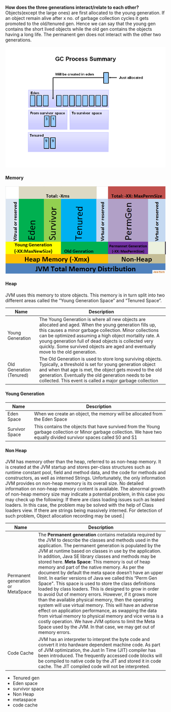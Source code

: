 **How does the three generations interact/relate to each other?** Objects(except the large ones) are first allocated to the young generation. If an object remain alive after x no. of garbage collection cycles it gets promoted to the old/tenured gen. Hence we can say that the young gen contains the short lived objects while the old gen contains the objects having a long life. The permanent gen does not interact with the other two generations.

![a](./jvm.files/bN2Tu.png)

#### Memory

![a](./jvm.files/eP0SJ.png)

#### Heap

JVM uses this memory to store objects. This memory is in turn split into two different areas called the “Young Generation Space” and “Tenured Space“.

|Name|Description|
|---|---|
|Young Generation|The Young Generation is where all new objects are allocated and aged. When the young generation fills up, this causes a minor garbage collection. Minor collections can be optimized assuming a high object mortality rate. A young generation full of dead objects is collected very quickly. Some survived objects are aged and eventually move to the old generation.|
|Old Generation (Tenured)|The Old Generation is used to store long surviving objects. Typically, a threshold is set for young generation object and when that age is met, the object gets moved to the old generation. Eventually the old generation needs to be collected. This event is called a major garbage collection|

#### Young Generation
|Name|Description|
|---|---|
|Eden Space|When we create an object, the memory will be allocated from the Eden Space|
|Survivor Space|This contains the objects that have survived from the Young garbage collection or Minor garbage collection. We have two equally divided survivor spaces called S0 and S1|


#### Non Heap

JVM has memory other than the heap, referred to as non-heap memory. It is created at the JVM startup and stores per-class structures such as runtime constant pool, field and method data, and the code for methods and constructors, as well as interned Strings. Unfortunately, the only information JVM provides on non-heap memory is its overall size. No detailed information on non-heap memory content is available. The abnormal growth of non-heap memory size may indicate a potential problem, in this case you may check up the following: If there are class loading issues such as leaked loaders. In this case, the problem may be solved with the help of Class loaders view. If there are strings being massively interned. For detection of such problem, Object allocation recording may be used.|

|Name|Description|
|---|---|
|Permanent generation or MetaSpace|The **Permanent generation** contains metadata required by the JVM to describe the classes and methods used in the application. The permanent generation is populated by the JVM at runtime based on classes in use by the application. In addition, Java SE library classes and methods may be stored here. **Meta Space**: This memory is out of heap memory and part of the native memory. As per the document by default the meta space doesn’t have an upper limit. In earlier versions of Java we called this “Perm Gen Space". This space is used to store the class definitions loaded by class loaders. This is designed to grow in order to avoid 0ut of memory errors. However, if it grows more than the available physical memory, then the operating system will use virtual memory. This will have an adverse effect on application performance, as swapping the data from virtual memory to physical memory and vice versa is a costly operation. We have JVM options to limit the Meta Space used by the JVM. In that case, we may get out of memory errors.|
|Code Cache| JVM has an interpreter to interpret the byte code and convert it into hardware dependent machine code. As part of JVM optimization, the Just In Time (JIT) compiler has been introduced. The frequently accessed code blocks will be compiled to native code by the JIT and stored it in code cache. The JIT compiled code will not be interpreted.|

- Tenured gen
- Eden space
- survivor space
- Non Heap
- metaspace
- code cache